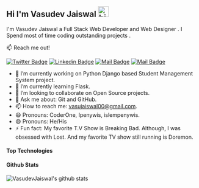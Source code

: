 ## Hi I'm Vasudev Jaiswal  <img src="https://user-images.githubusercontent.com/1303154/88677602-1635ba80-d120-11ea-84d8-d263ba5fc3c0.gif" width="28px" alt="hi">

I'm Vasudev Jaiswal  a Full Stack Web Developer and Web Designer . I Spend most of time coding outstanding projects .

:mailbox: Reach me out!

[![Twitter Badge](https://img.shields.io/badge/-@VasuJaiswal00-1ca0f1?style=flat&labelColor=1ca0f1&logo=twitter&logoColor=white&link=https://twitter.com/VasuJaiswal00)](https://twitter.com/VasuJaiswal00) [![Linkedin Badge](https://img.shields.io/badge/-VasudevJaiswal-440b89192?style=flat&labelColor=0e76a8&logo=linkedin&logoColor=white)](https://in.linkedin.com/in/vasudev-jaiswal-440b89192) [![Mail Badge](https://img.shields.io/badge/-V_vasu49-e84393?style=flat&labelColor=e84393&logo=instagram&logoColor=white)](https://www.instagram.com/vasudevjaiswa) [![Mail Badge](https://img.shields.io/badge/-Vasujaiswal00@-c0392b?style=flat&labelColor=c0392b&logo=gmail&logoColor=white)](mailto:vasujaiswal00@gmail.com)

<!-- TODO: Add last video link -->

- 🔭 I’m currently working on Python Django based Student Management System project.
- 🌱 I’m currently learning Flask.
- 👯 I’m looking to collaborate on Open Source projects.
- 💬 Ask me about: Git and GitHub.
- 📫 How to reach me: vasujaiswal00@gmail.com.
- 😄 Pronouns: CoderOne, Ipenywis, islempenywis.
- 😄 Pronouns: He/His
- ⚡ Fun fact: My favorite T.V Show is Breaking Bad. Although, I was obsessed with Lost. And my favorite TV show still running is Doremon.
#### Top Technologies
#### Github Stats

![VasudevJaiswal's github stats](https://github-readme-stats.vercel.app/api?username=VasudevJaiswal&count_private=true&theme=tokyonight&hide=contribs,prs)
